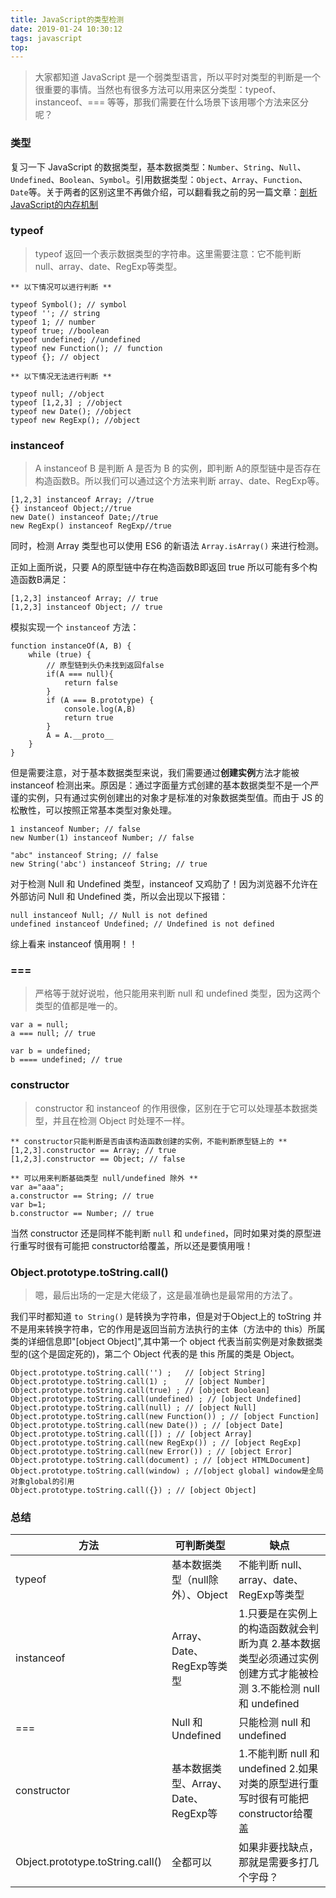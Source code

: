 ```yaml
---
title: JavaScript的类型检测
date: 2019-01-24 10:30:12
tags: javascript
top:
---
```

>大家都知道 JavaScript 是一个弱类型语言，所以平时对类型的判断是一个很重要的事情。当然也有很多方法可以用来区分类型：typeof、instanceof、=== 等等，那我们需要在什么场景下该用哪个方法来区分呢？

### 类型
复习一下 JavaScript 的数据类型，基本数据类型：`Number`、`String`、`Null`、`Undefined`、`Boolean`、`Symbol`。引用数据类型：`Object`、`Array`、`Function`、`Date`等。关于两者的区别这里不再做介绍，可以翻看我之前的另一篇文章：[剖析JavaScript的内存机制](https://252860883.github.io/2018/06/12/%E5%89%96%E6%9E%90JavaScript%E7%9A%84%E5%86%85%E5%AD%98%E6%9C%BA%E5%88%B6/)

### typeof
> typeof 返回一个表示数据类型的字符串。这里需要注意：它不能判断 null、array、date、RegExp等类型。

```
** 以下情况可以进行判断 **

typeof Symbol(); // symbol 
typeof ''; // string 
typeof 1; // number 
typeof true; //boolean 
typeof undefined; //undefined 
typeof new Function(); // function 
typeof {}; // object

** 以下情况无法进行判断 **

typeof null; //object 
typeof [1,2,3] ; //object 
typeof new Date(); //object 
typeof new RegExp(); //object 

```

### instanceof
> A instanceof B 是判断 A 是否为 B 的实例，即判断 A的原型链中是否存在构造函数B。所以我们可以通过这个方法来判断 array、date、RegExp等。

```
[1,2,3] instanceof Array; //true
{} instanceof Object;//true
new Date() instanceof Date;//true
new RegExp() instanceof RegExp//true
```

同时，检测 Array 类型也可以使用 ES6 的新语法  `Array.isArray()` 来进行检测。

正如上面所说，只要 A的原型链中存在构造函数B即返回 true 所以可能有多个构造函数B满足：
```
[1,2,3] instanceof Array; // true
[1,2,3] instanceof Object; // true
```

模拟实现一个 `instanceof` 方法：

```
function instanceOf(A, B) {
    while (true) {
        // 原型链到头仍未找到返回false
        if(A === null){
            return false
        }
        if (A === B.prototype) {
            console.log(A,B)
            return true
        }
        A = A.__proto__
    }
}
```

但是需要注意，对于基本数据类型来说，我们需要通过**创建实例**方法才能被 instanceof 检测出来。原因是：通过字面量方式创建的基本数据类型不是一个严谨的实例，只有通过实例创建出的对象才是标准的对象数据类型值。而由于 JS 的松散性，可以按照正常基本类型对象处理。
```
1 instanceof Number; // false
new Number(1) instanceof Number; // false

"abc" instanceof String; // false 
new String('abc') instanceof String; // true

```

对于检测 Null 和 Undefined 类型，instanceof 又鸡肋了！因为浏览器不允许在外部访问 Null 和 Undefined 类，所以会出现以下报错：

```
null instanceof Null; // Null is not defined
undefined instanceof Undefined; // Undefined is not defined
```



综上看来 instanceof 慎用啊！！

### ===
> 严格等于就好说啦，他只能用来判断 null 和 undefined 类型，因为这两个类型的值都是唯一的。

```
var a = null;
a === null; // true 

var b = undefined;
b ==== undefined; // true
```

### constructor 
> constructor 和 instanceof 的作用很像，区别在于它可以处理基本数据类型，并且在检测 Object 时处理不一样。

```
** constructor只能判断是否由该构造函数创建的实例，不能判断原型链上的 **
[1,2,3].constructor == Array; // true 
[1,2,3].constructor == Object; // false

** 可以用来判断基础类型 null/undefined 除外 **
var a="aaa";
a.constructor == String; // true
var b=1;
b.constructor == Number; // true

```
当然 constructor 还是同样不能判断 `null` 和 `undefined`，同时如果对类的原型进行重写时很有可能把 constructor给覆盖，所以还是要慎用哦！

### Object.prototype.toString.call()
>嗯，最后出场的一定是大佬级了，这是最准确也是最常用的方法了。

我们平时都知道 `to String()` 是转换为字符串，但是对于Object上的 toString 并不是用来转换字符串，它的作用是返回当前方法执行的主体（方法中的 this）所属类的详细信息即"[object Object]",其中第一个 object 代表当前实例是对象数据类型的(这个是固定死的)，第二个 Object 代表的是 this 所属的类是 Object。

```
Object.prototype.toString.call('') ;   // [object String]
Object.prototype.toString.call(1) ;    // [object Number]
Object.prototype.toString.call(true) ; // [object Boolean]
Object.prototype.toString.call(undefined) ; // [object Undefined]
Object.prototype.toString.call(null) ; // [object Null]
Object.prototype.toString.call(new Function()) ; // [object Function]
Object.prototype.toString.call(new Date()) ; // [object Date]
Object.prototype.toString.call([]) ; // [object Array]
Object.prototype.toString.call(new RegExp()) ; // [object RegExp]
Object.prototype.toString.call(new Error()) ; // [object Error]
Object.prototype.toString.call(document) ; // [object HTMLDocument]
Object.prototype.toString.call(window) ; //[object global] window是全局对象global的引用
Object.prototype.toString.call({}) ; // [object Object]
```

### 总结

| 方法 | 可判断类型 | 缺点 |
 |-- | -- | -- |
| typeof | 基本数据类型（null除外）、Object | 不能判断 null、array、date、RegExp等类型 |
| instanceof |  Array、Date、RegExp等类型 | 1.只要是在实例上的构造函数就会判断为真 2.基本数据类型必须通过实例创建方式才能被检测 3.不能检测 null 和 undefined |
| === | Null 和 Undefined| 只能检测 null 和 undefined|
| constructor| 基本数据类型、Array、Date、RegExp等| 1.不能判断 null 和 undefined 2.如果对类的原型进行重写时很有可能把 constructor给覆盖|
|Object.prototype.toString.call()|全都可以|如果非要找缺点，那就是需要多打几个字母？|








